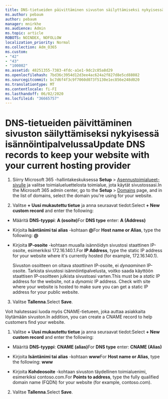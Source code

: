 ```yaml
---
title: DNS-tietueiden päivittäminen sivuston säilyttämiseksi nykyisessä isännöintipalvelussa
ms.author: pebaum
author: pebaum
manager: mnirkhe
ms.audience: Admin
ms.topic: article
ROBOTS: NOINDEX, NOFOLLOW
localization_priority: Normal
ms.collection: Adm_O365
ms.custom:
- "42"
- "43"
- "100002"
ms.assetid: 48251355-7383-4fdc-a1e1-9dc2c85a8d29
ms.openlocfilehash: 7bd36c3954d12d3ee4ac624a2f827d8e5cd88082
ms.sourcegitcommit: bc7d6f4f3c9f7060d073f5130e1ec856e248d020
ms.translationtype: MT
ms.contentlocale: fi-FI
ms.lasthandoff: 06/02/2020
ms.locfileid: "36665757"
---
```

# <a name="update-dns-records-to-keep-your-website-with-your-current-hosting-provider"></a><span data-ttu-id="907ac-102">DNS-tietueiden päivittäminen sivuston säilyttämiseksi nykyisessä isännöintipalvelussa</span><span class="sxs-lookup"><span data-stu-id="907ac-102">Update DNS records to keep your website with your current hosting provider</span></span>

1. <span data-ttu-id="907ac-103">Siirry Microsoft 365 -hallintakeskuksessa **Setup**  >  [Asennustoimialueet-sivulle](https://portal.office.com/adminportal/home#/Domains) ja valitse toimialueluettelosta toimialue, jota käytät sivustossasi.</span><span class="sxs-lookup"><span data-stu-id="907ac-103">In the Microsoft 365 admin center, go to the **Setup** > [Domains](https://portal.office.com/adminportal/home#/Domains) page, and in the list of domains, select the domain you're using for your website.</span></span>

2. <span data-ttu-id="907ac-104">Valitse **+ Uusi mukautettu tietue** ja anna seuraavat tiedot:</span><span class="sxs-lookup"><span data-stu-id="907ac-104">Select **+ New custom record** and enter the following:</span></span>

  - <span data-ttu-id="907ac-105">Määritä **DNS-tyyppi**: **A (osoite)**</span><span class="sxs-lookup"><span data-stu-id="907ac-105">For **DNS type** enter: **A (Address)**</span></span>

  - <span data-ttu-id="907ac-106">Kirjoita **Isäntänimi tai alias** -kohtaan **@**</span><span class="sxs-lookup"><span data-stu-id="907ac-106">For **Host name or Alias**, type the following: **@**</span></span>

  - <span data-ttu-id="907ac-107">Kirjoita **IP-osoite** -kohtaan muualla isännöidyn sivustosi staattinen IP-osoite, esimerkiksi 172.16.140.1.</span><span class="sxs-lookup"><span data-stu-id="907ac-107">For **IP Address**, type the static IP address for your website where it's currently hosted (for example, 172.16.140.1).</span></span>

    <span data-ttu-id="907ac-p101">Sivuston osoitteen on oltava  *staattinen*  IP-osoite, ei  *dynaaminen*  IP-osoite. Tarkista sivustosi isännöintipalvelusta, voitko saada käyttöön staattisen IP-osoitteen julkista sivustoasi varten.</span><span class="sxs-lookup"><span data-stu-id="907ac-p101">This must be a  *static*  IP address for the website, not a  *dynamic*  IP address. Check with site where your website is hosted to make sure you can get a static IP address for your public website.</span></span>

3. <span data-ttu-id="907ac-110">Valitse **Tallenna**.</span><span class="sxs-lookup"><span data-stu-id="907ac-110">Select **Save**.</span></span>

<span data-ttu-id="907ac-111">Voit halutessasi luoda myös CNAME-tietueen, joka auttaa asiakkaita löytämään sivuston.</span><span class="sxs-lookup"><span data-stu-id="907ac-111">In addition, you can create a CNAME record to help customers find your website.</span></span>
  
1. <span data-ttu-id="907ac-112">Valitse **+ Uusi mukautettu tietue** ja anna seuraavat tiedot:</span><span class="sxs-lookup"><span data-stu-id="907ac-112">Select **+ New custom record** and enter the following:</span></span>

  - <span data-ttu-id="907ac-113">Määritä **DNS-tyyppi**: **CNAME (alias)**</span><span class="sxs-lookup"><span data-stu-id="907ac-113">For **DNS type** enter: **CNAME (Alias)**</span></span>

  - <span data-ttu-id="907ac-114">Kirjoita **Isäntänimi tai alias** -kohtaan **www**</span><span class="sxs-lookup"><span data-stu-id="907ac-114">For **Host name or Alias**, type the following: **www**</span></span>

  - <span data-ttu-id="907ac-115">Kirjoita **Kohdeosoite** -kohtaan sivuston täydellinen toimialuenimi, esimerkiksi contoso.com.</span><span class="sxs-lookup"><span data-stu-id="907ac-115">For **Points to address**, type the fully qualified domain name (FQDN) for your website (for example, contoso.com).</span></span>

2. <span data-ttu-id="907ac-116">Valitse **Tallenna**.</span><span class="sxs-lookup"><span data-stu-id="907ac-116">Select **Save**.</span></span>
